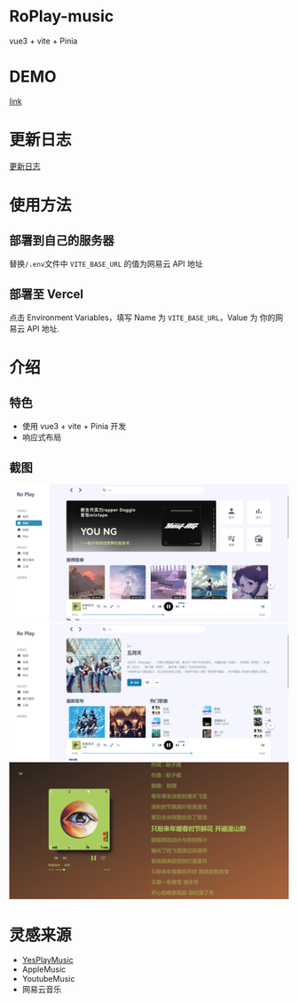 # RoPlay-music

vue3 + vite + Pinia

# DEMO

[link](https://ro-play-vue3-69xxynv91-wskkku.vercel.app/#/)

# 更新日志

[更新日志](./docs/changLog.md)

# 使用方法

## 部署到自己的服务器

替换`/.env`文件中 `VITE_BASE_URL` 的值为网易云 API 地址

## 部署至 Vercel

点击 Environment Variables，填写 Name 为 `VITE_BASE_URL`，Value 为 你的网易云 API 地址.

# 介绍

## 特色

- 使用 vue3 + vite + Pinia 开发
- 响应式布局

## 截图

![首页](./images/explore.png)
![音乐人](./images/artist.png)
![歌词](./images/lyric.png)

# 灵感来源

- [YesPlayMusic](https://github.com/qier222/YesPlayMusic)
- AppleMusic
- YoutubeMusic
- 网易云音乐
